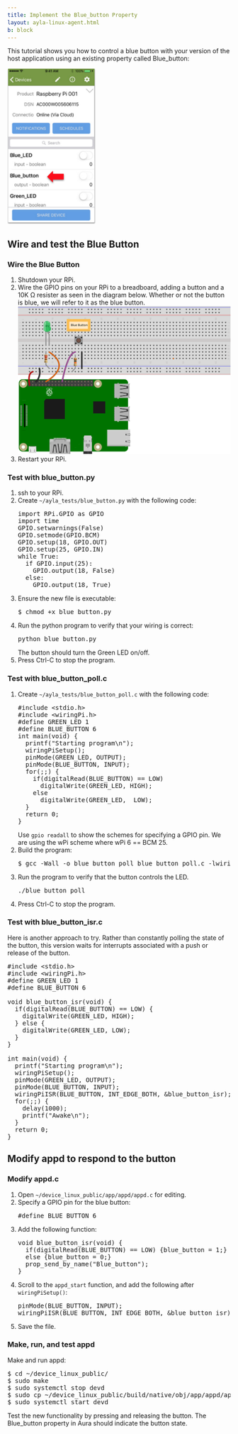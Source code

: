 ```yaml
---
title: Implement the Blue_button Property
layout: ayla-linux-agent.html
b: block
---
```


This tutorial shows you how to control a blue button with your version of the host application using an existing property called Blue_button:

<img src="blue-button.png" width="200">

## Wire and test the Blue Button

### Wire the Blue Button

<ol>
<li>Shutdown your RPi.</li>
<li>Wire the GPIO pins on your RPi to a breadboard, adding a button and a 10K Ω resister as seen in the diagram below. Whether or not the button is blue, we will refer to it as the blue button.
<img src="pinout.svg" width="550">
</li>
<li>Restart your RPi.</li>
</ol>

### Test with blue_button.py

<ol>
<li>ssh to your RPi.</li>
<li>Create <code>&#126;/ayla_tests/blue_button.py</code> with the following code:
<pre>
import RPi.GPIO as GPIO
import time
GPIO.setwarnings(False)
GPIO.setmode(GPIO.BCM)
GPIO.setup(18, GPIO.OUT)
GPIO.setup(25, GPIO.IN)
while True:
  if GPIO.input(25):
    GPIO.output(18, False)
  else:
    GPIO.output(18, True)
</pre>
</li>
<li>Ensure the new file is executable:
<pre>
$ chmod +x blue_button.py
</pre>
</li>
<li>Run the python program to verify that your wiring is correct:
<pre>
python blue_button.py
</pre>
The button should turn the Green LED on/off.
</li>
<li>Press Ctrl-C to stop the program.</li>
</ol>

### Test with blue_button_poll.c

<ol>
<li>Create <code>&#126;/ayla_tests/blue_button_poll.c</code> with the following code:
<pre>
#include &lt;stdio.h&gt;
#include &lt;wiringPi.h&gt;
#define GREEN_LED 1
#define BLUE_BUTTON 6
int main(void) {
  printf("Starting program\n");
  wiringPiSetup();
  pinMode(GREEN_LED, OUTPUT);
  pinMode(BLUE_BUTTON, INPUT);
  for(;;) {
    if(digitalRead(BLUE_BUTTON) == LOW)
      digitalWrite(GREEN_LED, HIGH);
    else
      digitalWrite(GREEN_LED,  LOW);
  }
  return 0;
}
</pre>
Use <code>gpio readall</code> to show the schemes for specifying a GPIO pin. We are using the wPi scheme where wPi 6 == BCM 25.
</li>
<li>Build the program:
<pre>
$ gcc -Wall -o blue_button_poll blue_button_poll.c -lwiringPi
</pre>
</li>
<li>Run the program to verify that the button controls the LED.
<pre>
./blue_button_poll
</pre>
</li>
<li>Press Ctrl-C to stop the program.</li>
</ol>

### Test with blue_button_isr.c

Here is another approach to try. Rather than constantly polling the state of the button, this version waits for interrupts associated with a push or release of the button.

<pre>
#include &lt;stdio.h&gt;
#include &lt;wiringPi.h&gt;
#define GREEN_LED 1
#define BLUE_BUTTON 6

void blue_button_isr(void) {
  if(digitalRead(BLUE_BUTTON) == LOW) {
    digitalWrite(GREEN_LED, HIGH);
  } else {
    digitalWrite(GREEN_LED, LOW);
  }
}

int main(void) {
  printf("Starting program\n");
  wiringPiSetup();
  pinMode(GREEN_LED, OUTPUT);
  pinMode(BLUE_BUTTON, INPUT);
  wiringPiISR(BLUE_BUTTON, INT_EDGE_BOTH, &blue_button_isr);
  for(;;) {
    delay(1000);
    printf("Awake\n");
  }
  return 0;
}
</pre>

## Modify appd to respond to the button

### Modify appd.c

<ol>
<li>Open <code>&#126;/device_linux_public/app/appd/appd.c</code> for editing.</li>
<li>Specify a GPIO pin for the blue button:
<pre>
#define BLUE_BUTTON 6
</pre>
</li>
<li>Add the following function:
<pre>
void blue_button_isr(void) {
  if(digitalRead(BLUE_BUTTON) == LOW) {blue_button = 1;}
  else {blue_button = 0;}
  prop_send_by_name("Blue_button");
}
</pre>
</li>
<li>Scroll to the <code>appd_start</code> function, and add the following after <code>wiringPiSetup()</code>:
<pre>
pinMode(BLUE_BUTTON, INPUT);
wiringPiISR(BLUE_BUTTON, INT_EDGE_BOTH, &blue_button_isr);
</pre>
</li>
<li>Save the file.</li>
</ol>

### Make, run, and test appd

Make and run appd:

<pre>
$ cd ~/device_linux_public/
$ sudo make
$ sudo systemctl stop devd
$ sudo cp ~/device_linux_public/build/native/obj/app/appd/appd ~/ayla/bin/appd
$ sudo systemctl start devd
</pre>

Test the new functionality by pressing and releasing the button. The Blue_button property in Aura should indicate the button state.
